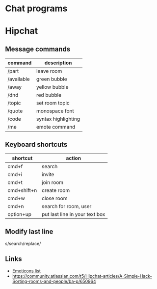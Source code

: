 # Chat programs


# Hipchat


## Message commands

| command    | description         |
|---------- |------------------- |
| /part      | leave room          |
| /available | green bubble        |
| /away      | yellow bubble       |
| /dnd       | red bubble          |
| /topic     | set room topic      |
| /quote     | monospace font      |
| /code      | syntax highlighting |
| /me        | emote command       |


## Keyboard shortcuts

| shortcut    | action                         |
|----------- |------------------------------ |
| cmd+f       | search                         |
| cmd+i       | invite                         |
| cmd+t       | join room                      |
| cmd+shift+n | create room                    |
| cmd+w       | close room                     |
| cmd+n       | search for room, user          |
| option+up   | put last line in your text box |


## Modify last line

s/search/replace/


## Links

- [Emoticons list](https://www.hipchat.com/emoticons)
- <https://community.atlassian.com/t5/Hipchat-articles/A-Simple-Hack-Sorting-rooms-and-people/ba-p/650964>